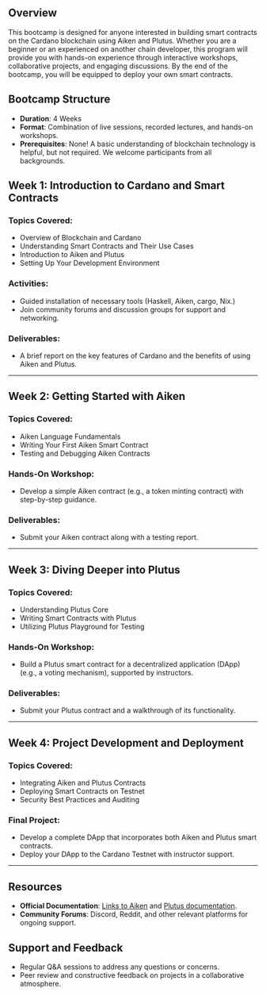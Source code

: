 ## Overview
This bootcamp is designed for anyone interested in building smart contracts on the Cardano blockchain using Aiken and Plutus. Whether you are a beginner or an experienced on another chain developer, this program will provide you with hands-on experience through interactive workshops, collaborative projects, and engaging discussions. By the end of the bootcamp, you will be equipped to deploy your own smart contracts.

## Bootcamp Structure
- **Duration**: 4 Weeks
- **Format**: Combination of live sessions, recorded lectures, and hands-on workshops.
- **Prerequisites**: None! A basic understanding of blockchain technology is helpful, but not required. We welcome participants from all backgrounds.

## Week 1: Introduction to Cardano and Smart Contracts
### Topics Covered:
- Overview of Blockchain and Cardano
- Understanding Smart Contracts and Their Use Cases
- Introduction to Aiken and Plutus
- Setting Up Your Development Environment

### Activities:
- Guided installation of necessary tools (Haskell, Aiken, cargo, Nix.)
- Join community forums and discussion groups for support and networking.

### Deliverables:
- A brief report on the key features of Cardano and the benefits of using Aiken and Plutus.

---

## Week 2: Getting Started with Aiken
### Topics Covered:
- Aiken Language Fundamentals
- Writing Your First Aiken Smart Contract
- Testing and Debugging Aiken Contracts

### Hands-On Workshop:
- Develop a simple Aiken contract (e.g., a token minting contract) with step-by-step guidance.

### Deliverables:
- Submit your Aiken contract along with a testing report.

---

## Week 3: Diving Deeper into Plutus
### Topics Covered:
- Understanding Plutus Core
- Writing Smart Contracts with Plutus
- Utilizing Plutus Playground for Testing

### Hands-On Workshop:
- Build a Plutus smart contract for a decentralized application (DApp) (e.g., a voting mechanism), supported by instructors.

### Deliverables:
- Submit your Plutus contract and a walkthrough of its functionality.

---

## Week 4: Project Development and Deployment
### Topics Covered:
- Integrating Aiken and Plutus Contracts
- Deploying Smart Contracts on Testnet
- Security Best Practices and Auditing

### Final Project:
- Develop a complete DApp that incorporates both Aiken and Plutus smart contracts.
- Deploy your DApp to the Cardano Testnet with instructor support.

---

## Resources
- **Official Documentation**: [Links to Aiken](https://aiken-lang.org/fundamentals/getting-started) and [Plutus documentation](https://docs.cardano.org/developer-resources/smart-contracts/plutus/).
- **Community Forums**: Discord, Reddit, and other relevant platforms for ongoing support.

## Support and Feedback
- Regular Q&A sessions to address any questions or concerns.
- Peer review and constructive feedback on projects in a collaborative atmosphere.
